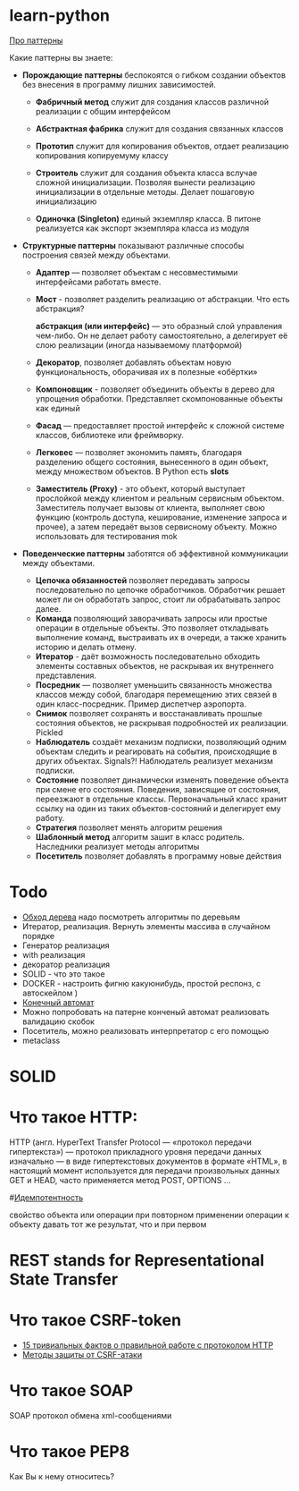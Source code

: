 # learn-python

[Про паттерны](https://refactoring.guru/ru/design-patterns/classification)

Какие паттерны вы знаете:

* **Порождающие паттерны** беспокоятся о гибком создании объектов без внесения в программу лишних зависимостей.
    *   **Фабричный метод** служит для создания классов различной реализации с общим интерфейсом
    *   **Абстрактная фабрика** служит для создания связанных классов
    *   **Прототип** служит для копирования объектов, отдает реализацию копирования копируемуму классу
    *   **Строитель** служит для создания объекта класса вслучае сложной инициализации. Позволяя вынести реализацию
        инициализации в отдельные методы. Делает пошаговую инициализацию
        
    *   **Одиночка (Singleton)** единый экземпляр класса.
        В питоне реализуется как экспорт экземпляра класса из модуля
    
* **Структурные паттерны** показывают различные способы построения связей между объектами.
    *   **Адаптер** — позволяет объектам с несовместимыми интерфейсами работать вместе.
    *   **Мост** - позволяет разделить реализацию от абстракции. Что есть абстракция?
     
        **абстракция (или интерфейс)** — это образный слой управления чем-либо. 
    Он не делает работу самостоятельно, а делегирует её слою реализации (иногда называемому платформой)
    *   **Декоратор**, позволяет добавлять объектам новую функциональность, 
    оборачивая их в полезные «обёртки»
    *   **Компоновщик** - позволяет объединить объекты в дерево для упрощения обработки. 
    Представляет скомпонованные объекты как единый
    *   **Фасад** — предоставляет простой интерфейс к сложной системе классов, библиотеке или фреймворку.
    *   **Легковес** — позволяет экономить память, благодаря разделению общего состояния, вынесенного в один объект,
     между множеством объектов. В Python есть __slots__
    *   **Заместитель (Proxy)** - это объект, который выступает прослойкой между клиентом и реальным сервисным 
    объектом. Заместитель получает вызовы от клиента, выполняет свою функцию (контроль доступа, кеширование, 
    изменение запроса и прочее), а затем передаёт вызов сервисному объекту. Можно использовать для тестирования mok
    
* **Поведенческие паттерны** заботятся об эффективной коммуникации между объектами.
    *   **Цепочка обязанностей** позволяет передавать запросы последовательно по цепочке обработчиков. 
    Обработчик решает может ли он обработать запрос, стоит ли обрабатывать запрос далее.
    *   **Команда** позволяющий заворачивать запросы или простые операции в отдельные объекты.
    Это позволяет откладывать выполнение команд, выстраивать их в очереди, а также хранить историю и делать отмену.
    *   **Итератор** - даёт возможность последовательно обходить элементы составных объектов, 
    не раскрывая их внутреннего представления.
    *   **Посредник** — позволяет уменьшить связанность множества классов между собой, благодаря перемещению 
    этих связей в один класс-посредник. Пример диспетчер аэропорта.
    *   **Снимок** позволяет сохранять и восстанавливать прошлые состояния объектов, 
    не раскрывая подробностей их реализации. Pickled
    *   **Наблюдатель** создаёт механизм подписки, позволяющий одним объектам следить и реагировать на события, 
    происходящие в других объектах. Signals?! Наблюдатель реализует механизм подписки.
    *   **Состояние** позволяет динамически изменять поведение объекта при смене его состояния.
    Поведения, зависящие от состояния, переезжают в отдельные классы. 
    Первоначальный класс хранит ссылку на один из таких объектов-состояний и делегирует ему работу.
    *   **Стратегия** позволяет менять алгоритм решения
    *   **Шаблонный метод** алгоритм зашит в класс родитель. Наследники реализует методы алгоритмы
    *   **Посетитель** позволяет добавлять в программу новые действия
   


# Todo

* [Обход дерева](https://ru.wikipedia.org/wiki/%D0%9E%D0%B1%D1%85%D0%BE%D0%B4_%D0%B4%D0%B5%D1%80%D0%B5%D0%B2%D0%B0)
надо посмотреть алгоритмы по деревьям
* Итератор, реализация. Вернуть элементы массива в случайном порядке
* Генератор реализация
* with реализация
* декоратор реализация
* SOLID - что это такое
* DOCKER - настроить фигню какуюнибудь, простой респонз, с автоскейлом )
* [Конечный автомат](https://ru.wikipedia.org/wiki/%D0%9A%D0%BE%D0%BD%D0%B5%D1%87%D0%BD%D1%8B%D0%B9_%D0%B0%D0%B2%D1%82%D0%BE%D0%BC%D0%B0%D1%82)
* Можно попробовать на патерне конченый автомат реализовать валидацию скобок 
* Посетитель, можно реализовать интерпретатор с его помощью
* metaclass 

# SOLID
     
# Что такое HTTP:
HTTP (англ. HyperText Transfer Protocol — «протокол передачи гипертекста») — протокол прикладного 
уровня передачи данных изначально — в виде гипертекстовых документов в формате «HTML», в настоящий момент 
используется для передачи произвольных данных
GET и HEAD, часто применяется метод POST, OPTIONS ...


#[Идемпотентность](https://developer.mozilla.org/ru/docs/%D0%A1%D0%BB%D0%BE%D0%B2%D0%B0%D1%80%D1%8C/Idempotent)

свойство объекта или операции при повторном применении операции к объекту давать 
тот же результат, что и при первом

# REST stands for Representational State Transfer

# Что такое CSRF-token
   * [15 тривиальных фактов о правильной работе с протоколом HTTP](https://habr.com/ru/post/318748/)
   * [Методы защиты от CSRF-атаки](https://habr.com/ru/company/yandex/blog/265569/)

# Что такое SOAP
SOAP протокол обмена xml-сообщениями

# Что такое PEP8
Как Вы к нему относитесь?





